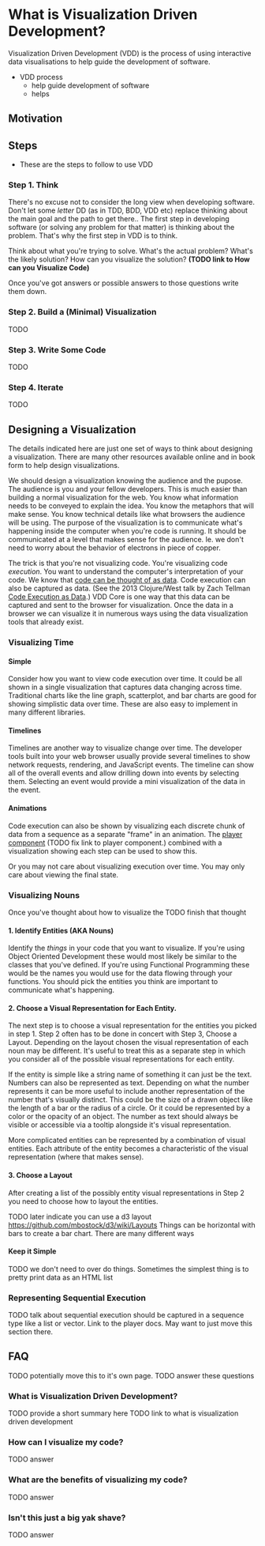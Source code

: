 # What is Visualization Driven Development?

Visualization Driven Development (VDD) is the process of using interactive data visualisations to help guide the development of software. 

  * VDD process
    * help guide development of software
    * helps

## Motivation

## Steps

  * These are the steps to follow to use VDD

### Step 1. Think

There's no excuse not to consider the long view when developing software. Don't let some _letter_ DD (as in TDD, BDD, VDD etc) replace thinking about the main goal and the path to get there.. The first step in developing software (or solving any problem for that matter) is thinking about the problem. That's why the first step in VDD is to think.

Think about what you're trying to solve. What's the actual problem? What's the likely solution? How can you visualize the solution? **(TODO link to How can you Visualize Code)**

Once you've got answers or possible answers to those questions write them down. 

### Step 2. Build a (Minimal) Visualization

TODO

### Step 3. Write Some Code

TODO

### Step 4. Iterate

TODO

## Designing a Visualization

The details indicated here are just one set of ways to think about designing a visualization. There are many other resources available online and in book form to help design visualizations. 

We should design a visualization knowing the audience and the pupose. The audience is you and your fellow developers. This is much easier than building a normal visualization for the web. You know what information needs to be conveyed to explain the idea. You know the metaphors that will make sense. You know technical details like what browsers the audience will be using. The purpose of the visualization is to communicate what's happening inside the computer when you're code is running. It should be communicated at a level that makes sense for the audience. Ie. we don't need to worry about the behavior of electrons in piece of copper.

The trick is that you're not visualizing code. You're visualizing code _execution_. You want to understand the computer's interpretation of your code. We know that [code can be thought of as data](http://en.wikipedia.org/wiki/Homoiconicity). Code execution can also be captured as data. (See the 2013 Clojure/West talk by Zach Tellman [Code Execution as Data](http://www.infoq.com/presentations/analyze-running-system).) VDD Core is one way that this data can be captured and sent to the browser for visualization. Once the data in a browser we can visualize it in numerous ways using the data visualization tools that already exist.

### Visualizing Time

#### Simple

Consider how you want to view code execution over time. It could be all shown in a single visualization that captures data changing across time. Traditional charts like the line graph, scatterplot, and bar charts are good for showing simplistic data over time. These are also easy to implement in many different libraries. 

#### Timelines

Timelines are another way to visualize change over time. The developer tools built into your web browser usually provide several timelines to show network requests, rendering, and JavaScript events. The timeline can show all of the overall events and allow drilling down into events by selecting them. Selecting an event would provide a mini visualization of the data in the event. 

#### Animations

Code execution can also be shown by visualizing each discrete chunk of data from a sequence as a separate "frame" in an animation. The [player component](player.md) (TODO fix link to player component.) combined with a visualization showing each step can be used to show this. 

Or you may not care about visualizing execution over time. You may only care about viewing the final state.

### Visualizing Nouns

Once you've thought about how to visualize the 
TODO finish that thought

#### 1. Identify Entities (AKA Nouns)

Identify the _things_ in your code that you want to visualize. If you're using Object Oriented Development these would most likely be similar to the classes that you've defined. If you're using Functional Programming these would be the names you would use for the data flowing through your functions. You should pick the entities you think are important to communicate what's happening.

#### 2. Choose a Visual Representation for Each Entity.

The next step is to choose a visual representation for the entities you picked in step 1. Step 2 often has to be done in concert with Step 3, Choose a Layout. Depending on the layout chosen the visual representation of each noun may be different. It's useful to treat this as a separate step in which you consider all of the possible visual representations for each entity. 

If the entity is simple like a string name of something it can just be the text. Numbers can also be represented as text. Depending on what the number represents it can be more useful to include another representation of the number that's visually distinct. This could be the size of a drawn object like the length of a bar or the radius of a circle. Or it could be represented by a color or the opacity of an object. The number as text should always be visible or accessible via a tooltip alongside it's visual representation.

More complicated entities can be represented by a combination of visual entities. Each attribute of the entity becomes a characteristic of the visual representation (where that makes sense).

#### 3. Choose a Layout

After creating a list of the possibly entity visual representations in Step 2 you need to choose how to layout the entities. 

TODO later indicate you can use a d3 layout https://github.com/mbostock/d3/wiki/Layouts  Things can be horizontal with bars to create a bar chart. There are many different ways

#### Keep it Simple

TODO we don't need to over do things. Sometimes the simplest thing is to pretty print data as an HTML list

### Representing Sequential Execution

TODO talk about sequential execution should be captured in a sequence type like a list or vector. Link to the player docs. May want to just move this section there.



## FAQ

TODO potentially move this to it's own page.
TODO answer these questions

### What is Visualization Driven Development?
TODO provide a short summary here
TODO link to what is visualization driven development

### How can I visualize my code?

TODO answer

### What are the benefits of visualizing my code?

TODO answer

### Isn't this just a big yak shave?

TODO answer
